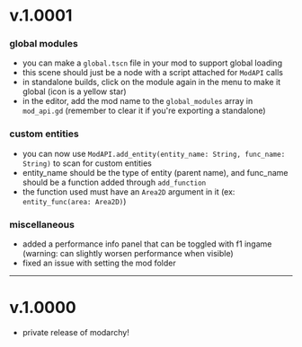 # v.1.0001

### global modules
- you can make a `global.tscn` file in your mod to support global loading
- this scene should just be a node with a script attached for `ModAPI` calls
- in standalone builds, click on the module again in the menu to make it global (icon is a yellow star)
- in the editor, add the mod name to the `global_modules` array in `mod_api.gd` (remember to clear it if you're exporting a standalone)

### custom entities
- you can now use `ModAPI.add_entity(entity_name: String, func_name: String)` to scan for custom entities
- entity_name should be the type of entity (parent name), and func_name should be a function added through `add_function`
- the function used must have an `Area2D` argument in it (ex: `entity_func(area: Area2D)`)

### miscellaneous
- added a performance info panel that can be toggled with f1 ingame (warning: can slightly worsen performance when visible)
- fixed an issue with setting the mod folder

---

# v.1.0000

- private release of modarchy!
